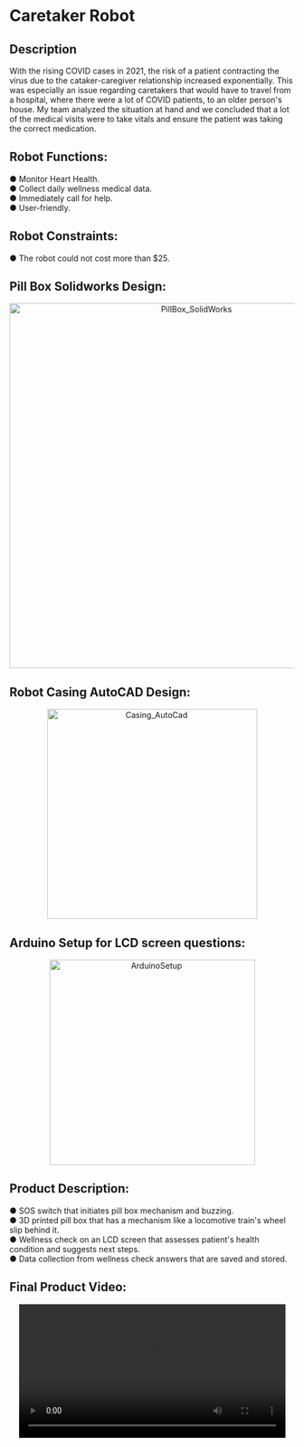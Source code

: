 <h1>Caretaker Robot</h1>

<h2>Description</h2>
With the rising COVID cases in 2021, the risk of a patient contracting the virus due to the cataker-caregiver relationship increased exponentially. This was especially an issue regarding caretakers that would have to travel from a hospital, where there were a lot of COVID patients, to an older person's house. My team analyzed the situation at hand and we concluded that a lot of the medical visits were to take vitals and ensure the patient was taking the correct medication. 
<br />

<h2>Robot Functions: </h2>
● Monitor Heart Health. </br>
● Collect daily wellness medical data. </br
● Provide emergency pill. </br>
● Immediately call for help. </br>
● User-friendly. </br>

<h2>Robot Constraints: </h2>
● The robot could not cost more than $25. </br>

<h2>Pill Box Solidworks Design: </h2>
<p align="center">
<img width="645" alt="PillBox_SolidWorks" src="https://user-images.githubusercontent.com/114104321/219906560-c22aa963-73a8-4c59-a95d-c45e4297ea8b.png">
</br>

<h2>Robot Casing AutoCAD Design: </h2>
<p align="center">
<img width="371" alt="Casing_AutoCad" src="https://user-images.githubusercontent.com/114104321/219906574-949d75b0-230b-4231-ba50-fce15296ff54.png">
</br>

<h2>Arduino Setup for LCD screen questions: </h2>
<p align="center">
<img width="363" alt="ArduinoSetup" src="https://user-images.githubusercontent.com/114104321/219906583-6325cd47-4c53-4a76-9ddb-b1af8a48bb79.png">
</br>

<h2>Product Description: </h2>
● SOS switch that initiates pill box mechanism and buzzing. </br>
● 3D printed pill box that has a mechanism like a locomotive train's wheel slip behind it. </br>
● Wellness check on an LCD screen that assesses patient's health condition and suggests next steps. </br>
● Data collection from wellness check answers that are saved and stored. </br> 
 
<h2>Final Product Video: </h2>
<p align="center">
<video width="471" alt="CAD1" src="https://user-images.githubusercontent.com/114104321/219906346-3785638e-b49a-4e1a-bac1-47975d1e9347.mp4">
<br />


